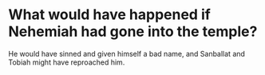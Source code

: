 # What would have happened if Nehemiah had gone into the temple?

He would have sinned and given himself a bad name, and Sanballat and Tobiah might have reproached him.
